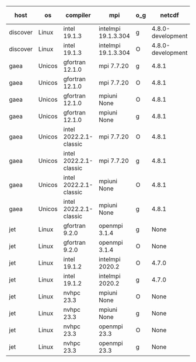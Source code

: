 

| host     | os       | compiler                              | mpi                      | o_g        | netcdf        | build       | u_pass          | u_fail          | s_pass            | s_fail            | e_pass             | e_fail             | nuopc_pass       | nuopc_fail       | artifacts link          |
|----------|----------|---------------------------------------|--------------------------|------------|---------------|-------------|-----------------|-----------------|-------------------|-------------------|--------------------|--------------------|------------------|------------------|-------------------------|
| discover | Linux | intel 19.1.3 | intelmpi 19.1.3.304  | g | 4.8.0-development  | PASS | None | None | None | None | None | None | None | None | <a href="https://github.com/esmf-org/esmf-test-artifacts/tree/f6b0406332a8413580c841bab7e66c68f3bc3201/develop/intel/19.1.3/g/intelmpi/19.1.3.304" target="_blank">f6b0406</a> | 
| discover | Linux | intel 19.1.3 | intelmpi 19.1.3.304  | O | 4.8.0-development  | PASS | None | None | None | None | None | None | None | None | <a href="https://github.com/esmf-org/esmf-test-artifacts/tree/0e76a0b875fdc4f69aa63b03266d48481ca3a5a8/develop/intel/19.1.3/O/intelmpi/19.1.3.304" target="_blank">0e76a0b</a> | 
| gaea | Unicos | gfortran 12.1.0 | mpi 7.7.20  | g | 4.8.1  | PASS | None | None | None | None | None | None | None | None | <a href="https://github.com/esmf-org/esmf-test-artifacts/tree/26d5808ff72a2dff2add34dd72cd389c70aacdfe/develop/gfortran/12.1.0/g/mpi/7.7.20" target="_blank">26d5808</a> | 
| gaea | Unicos | gfortran 12.1.0 | mpi 7.7.20  | O | 4.8.1  | PASS | 13998 | 1 | 49 | 0 | 81 | 0 | 47 | 6 | <a href="https://github.com/esmf-org/esmf-test-artifacts/tree/adbaf1df0dce2e11770cb44fac33ff6658096066/develop/gfortran/12.1.0/O/mpi/7.7.20" target="_blank">adbaf1d</a> | 
| gaea | Unicos | gfortran 12.1.0 | mpiuni None  | O | 4.8.1  | PASS | 12415 | 0 | 8 | 0 | 44 | 0 | None | None | <a href="https://github.com/esmf-org/esmf-test-artifacts/tree/ea8dbd8d1ec3b22c6ed615c9c4131431351bb0b1/develop/gfortran/12.1.0/O/mpiuni/None" target="_blank">ea8dbd8</a> | 
| gaea | Unicos | gfortran 12.1.0 | mpiuni None  | g | 4.8.1  | PASS | 12415 | 0 | 8 | 0 | 44 | 0 | None | None | <a href="https://github.com/esmf-org/esmf-test-artifacts/tree/cbfb8eb7c8ba10a1247906598ec7f648ad284ee6/develop/gfortran/12.1.0/g/mpiuni/None" target="_blank">cbfb8eb</a> | 
| gaea | Unicos | intel 2022.2.1-classic | mpi 7.7.20  | O | 4.8.1  | PASS | 13999 | 0 | 49 | 0 | 81 | 0 | 47 | 6 | <a href="https://github.com/esmf-org/esmf-test-artifacts/tree/a31fdfc03dbdc782bd91a5e963b70c14600355a3/develop/intel/2022.2.1-classic/O/mpi/7.7.20" target="_blank">a31fdfc</a> | 
| gaea | Unicos | intel 2022.2.1-classic | mpi 7.7.20  | g | 4.8.1  | PASS | 13999 | 0 | 49 | 0 | 81 | 0 | 47 | 6 | <a href="https://github.com/esmf-org/esmf-test-artifacts/tree/57562594351bf6f9eb0080377dd1b6dc87aaa191/develop/intel/2022.2.1-classic/g/mpi/7.7.20" target="_blank">5756259</a> | 
| gaea | Unicos | intel 2022.2.1-classic | mpiuni None  | O | 4.8.1  | PASS | 12415 | 0 | 8 | 0 | 44 | 0 | None | None | <a href="https://github.com/esmf-org/esmf-test-artifacts/tree/de26db3a88170c8100a0416a38b148c0ecd3b527/develop/intel/2022.2.1-classic/O/mpiuni/None" target="_blank">de26db3</a> | 
| gaea | Unicos | intel 2022.2.1-classic | mpiuni None  | g | 4.8.1  | PASS | 12415 | 0 | 8 | 0 | 44 | 0 | None | None | <a href="https://github.com/esmf-org/esmf-test-artifacts/tree/c1fdfc4122eb0adca520c458eef93bf5403e47de/develop/intel/2022.2.1-classic/g/mpiuni/None" target="_blank">c1fdfc4</a> | 
| jet | Linux | gfortran 9.2.0 | openmpi 3.1.4  | g | None  | PASS | 13999 | 0 | 49 | 0 | 81 | 0 | 52 | 1 | <a href="https://github.com/esmf-org/esmf-test-artifacts/tree/d567996dd3c6901e31485c44525d339d250251d1/develop/gfortran/9.2.0/g/openmpi/3.1.4" target="_blank">d567996</a> | 
| jet | Linux | gfortran 9.2.0 | openmpi 3.1.4  | O | None  | PASS | 13999 | 0 | 49 | 0 | 81 | 0 | 52 | 1 | <a href="https://github.com/esmf-org/esmf-test-artifacts/tree/a5dc6430cf69c1985779b76cdce477a70f5ba89d/develop/gfortran/9.2.0/O/openmpi/3.1.4" target="_blank">a5dc643</a> | 
| jet | Linux | intel 19.1.2 | intelmpi 2020.2  | O | 4.7.0  | PASS | 13999 | 0 | 49 | 0 | 81 | 0 | 53 | 0 | <a href="https://github.com/esmf-org/esmf-test-artifacts/tree/4445b1f31a153133ad07f3a65194409a2896146e/develop/intel/19.1.2/O/intelmpi/2020.2" target="_blank">4445b1f</a> | 
| jet | Linux | intel 19.1.2 | intelmpi 2020.2  | g | 4.7.0  | PASS | 13999 | 0 | 49 | 0 | 81 | 0 | 53 | 0 | <a href="https://github.com/esmf-org/esmf-test-artifacts/tree/9e014349aed98698acb2a1c8ee6b7c82546a3c5d/develop/intel/19.1.2/g/intelmpi/2020.2" target="_blank">9e01434</a> | 
| jet | Linux | nvhpc 23.3 | mpiuni None  | O | None  | PASS | 12413 | 2 | 8 | 0 | 44 | 0 | None | None | <a href="https://github.com/esmf-org/esmf-test-artifacts/tree/4a281ed1ba220abe7c4cab17e006df5e2b4042ec/develop/nvhpc/23.3/O/mpiuni/None" target="_blank">4a281ed</a> | 
| jet | Linux | nvhpc 23.3 | mpiuni None  | g | None  | PASS | 12415 | 0 | 6 | 2 | 44 | 0 | None | None | <a href="https://github.com/esmf-org/esmf-test-artifacts/tree/5cac390a0aa1084a7d69f557aa63458a2aaadd6f/develop/nvhpc/23.3/g/mpiuni/None" target="_blank">5cac390</a> | 
| jet | Linux | nvhpc 23.3 | openmpi 23.3  | O | None  | PASS | 0 | 9121 | 0 | 49 | 0 | 81 | 0 | 53 | <a href="https://github.com/esmf-org/esmf-test-artifacts/tree/96266d3c62b1cea2ef813a6b74350bff05c11e28/develop/nvhpc/23.3/O/openmpi/23.3" target="_blank">96266d3</a> | 
| jet | Linux | nvhpc 23.3 | openmpi 23.3  | g | None  | PASS | 0 | 9121 | 0 | 49 | 0 | 81 | 0 | 53 | <a href="https://github.com/esmf-org/esmf-test-artifacts/tree/0c242347b35b1a533595d4bd830aaa7ad81a4bfd/develop/nvhpc/23.3/g/openmpi/23.3" target="_blank">0c24234</a> | 
